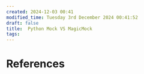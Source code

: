 ```yaml
---
created: 2024-12-03 00:41
modified_time: Tuesday 3rd December 2024 00:41:52
draft: false
title:  Python Mock VS MagicMock
tags:  
---
```



# References
